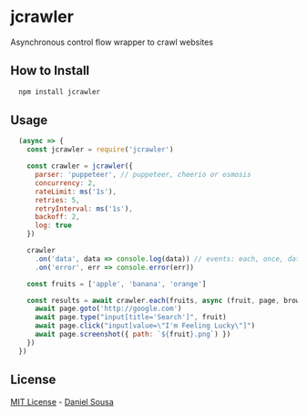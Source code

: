# jcrawler

Asynchronous control flow wrapper to crawl websites

## How to Install

```bash
  npm install jcrawler
```

## Usage

```javascript
  (async => {
    const jcrawler = require('jcrawler')

    const crawler = jcrawler({
      parser: 'puppeteer', // puppeteer, cheerio or osmosis
      concurrency: 2,
      rateLimit: ms('1s'),
      retries: 5,
      retryInterval: ms('1s'),
      backoff: 2,
      log: true
    })

    crawler
      .on('data', data => console.log(data)) // events: each, once, data and error
      .on('error', err => console.error(err))

    const fruits = ['apple', 'banana', 'orange']

    const results = await crawler.each(fruits, async (fruit, page, browser) => { // using puppeteer
      await page.goto('http://google.com')
      await page.type("input[title='Search']", fruit)
      await page.click("input[value=\"I'm Feeling Lucky\"]")
      await page.screenshot({ path: `${fruit}.png`) })
    })
  })
```

## License

[MIT License](README.md) - [Daniel Sousa](https://github.com/danielfsousa)
